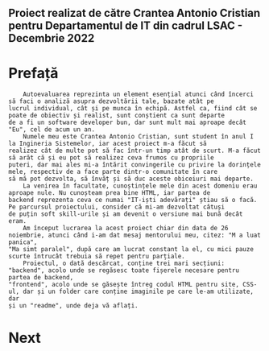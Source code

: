 ## Proiect realizat de către Crantea Antonio Cristian pentru Departamentul de IT din cadrul LSAC - Decembrie 2022

# Prefață

		Autoevaluarea reprezinta un element esențial atunci când încerci să faci o analiză asupra dezvoltării tale, bazate atât pe
	lucrul individual, cât și pe munca în echipă. Astfel ca, fiind cât se poate de obiectiv și realist, sunt conștient ca sunt departe
	de a fi un software developer bun, dar sunt mult mai aproape decât "Eu", cel de acum un an.
		Numele meu este Crantea Antonio Cristian, sunt student în anul I la Ingineria Sistemelor, iar acest proiect m-a făcut să
	realizez cât de multe pot să fac într-un timp atât de scurt. M-a făcut să arăt că și eu pot să realizez ceva frumos cu propriile
	puteri, dar mai ales mi-a întărit convingerile cu privire la dorințele mele, respectiv de a face parte dintr-o comunitate în care
	să mă pot dezvolta, să învăț și să duc aceste obiceiuri mai departe.
		La venirea în facultate, cunoștințele mele din acest domeniu erau aproape nule. Nu cunoșteam prea bine HTML, iar partea de
	backend reprezenta ceva ce numai "IT-iști adevărați" știau să o facă. Pe parcursul proiectului, consider că mi-am dezvoltat câtuși
	de puțin soft skill-urile și am devenit o versiune mai bună decât eram.
		Am început lucrarea la acest proiect chiar din data de 26 noiembrie, atunci când i-am dat mesaj mentorului meu, citez: "M a luat panica",
	"Ma simt paralel", după care am lucrat constant la el, cu mici pauze scurte întrucât trebuia să repet pentru parțiale.
		Proiectul, o dată descărcat, conține trei mari secțiuni: "backend", acolo unde se regăsesc toate fișerele necesare pentru partea de backend,
	"frontend", acolo unde se găsește întreg codul HTML pentru site, CSS-ul, dar și un folder care conține imaginile pe care le-am utilizate, dar
	și un "readme", unde deja vă aflați.
    
# Next
